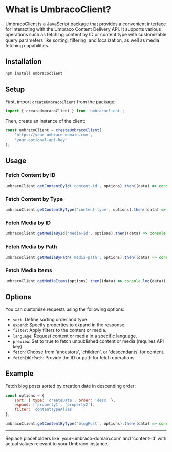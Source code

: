 # What is UmbracoClient?

UmbracoClient is a JavaScript package that provides a convenient interface for interacting with the Umbraco Content Delivery API. It supports various operations such as fetching content by ID or content type with customizable query parameters like sorting, filtering, and localization, as well as media fetching capabilities.

## Installation

```bash
npm install umbracoclient
```

## Setup

First, import `createUmbracoClient` from the package:

```javascript
import { createUmbracoClient } from 'umbracoclient';
```

Then, create an instance of the client:

```javascript
const umbracoClient = createUmbracoClient(
	'https://your-umbraco-domain.com',
	'your-optional-api-key'
);
```

## Usage

### Fetch Content by ID

```javascript
umbracoClient.getContentById('content-id', options).then((data) => console.log(data));
```

### Fetch Content by Type

```javascript
umbracoClient.getContentByType('content-type', options).then((data) => console.log(data));
```

### Fetch Media by ID

```javascript
umbracoClient.getMediaById('media-id', options).then((data) => console.log(data));
```

### Fetch Media by Path

```javascript
umbracoClient.getMediaByPath('media-path', options).then((data) => console.log(data));
```

### Fetch Media Items

```javascript
umbracoClient.getMediaItems(options).then((data) => console.log(data));
```

## Options

You can customize requests using the following options:

- `sort`: Define sorting order and type.
- `expand`: Specify properties to expand in the response.
- `filter`: Apply filters to the content or media.
- `language`: Request content or media in a specific language.
- `preview`: Set to true to fetch unpublished content or media (requires API key).
- `fetch`: Choose from 'ancestors', 'children', or 'descendants' for content.
- `fetchIdOrPath`: Provide the ID or path for fetch operations.

## Example

Fetch blog posts sorted by creation date in descending order:

```javascript
const options = {
	sort: { type: 'createDate', order: 'desc' },
	expand: ['property1', 'property2'],
	filter: 'contentTypeAlias'
};

umbracoClient.getContentByType('blogPost', options).then((data) => console.log(data));
```

---

Replace placeholders like 'your-umbraco-domain.com' and 'content-id' with actual values relevant to your Umbraco instance.
